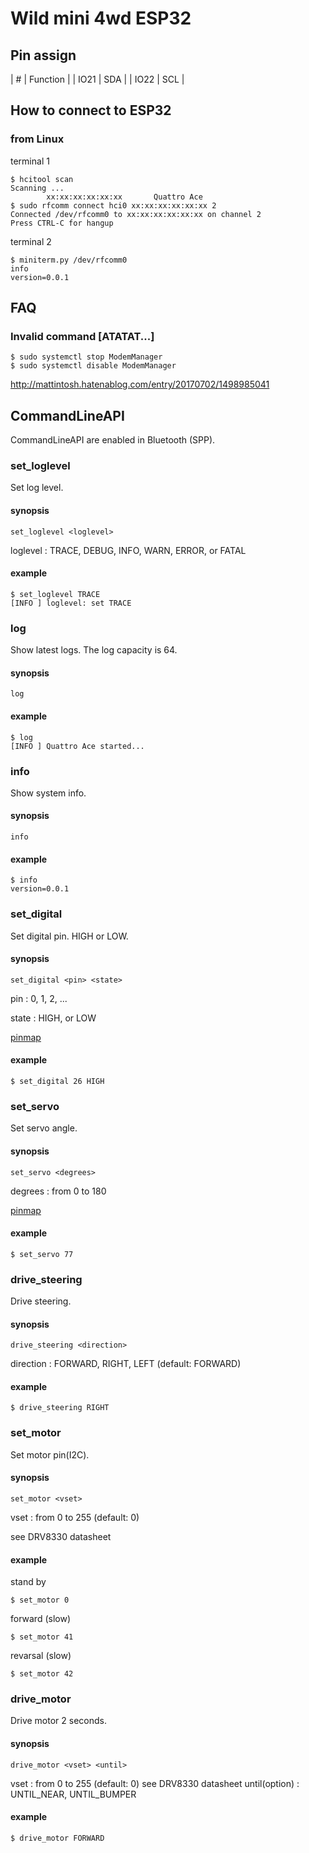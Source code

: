# Wild mini 4wd ESP32

## Pin assign

| #    | Function |
| IO21 | SDA      |
| IO22 | SCL      |

## How to connect to ESP32

### from Linux

terminal 1

```
$ hcitool scan
Scanning ...
        xx:xx:xx:xx:xx:xx       Quattro Ace
$ sudo rfcomm connect hci0 xx:xx:xx:xx:xx:xx 2
Connected /dev/rfcomm0 to xx:xx:xx:xx:xx:xx on channel 2
Press CTRL-C for hangup
```

terminal 2

```
$ miniterm.py /dev/rfcomm0
info
version=0.0.1
```

## FAQ

### Invalid command [ATATAT...]

```
$ sudo systemctl stop ModemManager
$ sudo systemctl disable ModemManager
```

http://mattintosh.hatenablog.com/entry/20170702/1498985041

## CommandLineAPI

CommandLineAPI are enabled in Bluetooth (SPP).

### set_loglevel

Set log level.

#### synopsis

```
set_loglevel <loglevel>
```

loglevel : TRACE, DEBUG, INFO, WARN, ERROR, or FATAL

#### example

```
$ set_loglevel TRACE
[INFO ] loglevel: set TRACE
```

### log

Show latest logs.
The log capacity is 64.

#### synopsis

```
log
```

#### example

```
$ log
[INFO ] Quattro Ace started...
```

### info

Show system info.

#### synopsis

```
info
```

#### example

```
$ info
version=0.0.1
```

### set_digital

Set digital pin.
HIGH or LOW.

#### synopsis

```
set_digital <pin> <state>
```

pin : 0, 1, 2, ...

state : HIGH, or LOW

[pinmap](https://raw.githubusercontent.com/gojimmypi/ESP32/master/images/myESP32%20DevKitC%20pinout.png)

#### example

```
$ set_digital 26 HIGH
```

### set_servo

Set servo angle.

#### synopsis

```
set_servo <degrees>
```

degrees : from 0 to 180

[pinmap](https://raw.githubusercontent.com/gojimmypi/ESP32/master/images/myESP32%20DevKitC%20pinout.png)

#### example

```
$ set_servo 77
```

### drive_steering

Drive steering.

#### synopsis

```
drive_steering <direction>
```

direction : FORWARD, RIGHT, LEFT (default: FORWARD)

#### example

```
$ drive_steering RIGHT
```

### set_motor

Set motor pin(I2C).

#### synopsis

```
set_motor <vset>
```

vset : from 0 to 255 (default: 0)

see DRV8330 datasheet

#### example

stand by

```
$ set_motor 0
```

forward (slow)

```
$ set_motor 41
```

revarsal (slow)

```
$ set_motor 42
```

### drive_motor

Drive motor 2 seconds.

#### synopsis

```
drive_motor <vset> <until>
```

vset : from 0 to 255 (default: 0)
       see DRV8330 datasheet
until(option) : UNTIL_NEAR, UNTIL_BUMPER

#### example

```
$ drive_motor FORWARD
```
